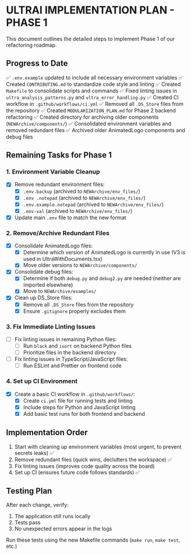 # ULTRAI IMPLEMENTATION PLAN - PHASE 1

This document outlines the detailed steps to implement Phase 1 of our refactoring roadmap.

## Progress to Date

✅ `.env.example` updated to include all necessary environment variables
✅ Created `CONTRIBUTING.md` to standardize code style and linting
✅ Created `Makefile` to consolidate scripts and commands
✅ Fixed linting issues in `ultra_analysis_patterns.py` and `ultra_error_handling.py`
✅ Created CI workflow in `.github/workflows/ci.yml`
✅ Removed all `.DS_Store` files from the repository
✅ Created `MODULARIZATION_PLAN.md` for Phase 2 backend refactoring
✅ Created directory for archiving older components (`NEWArchive/components/`)
✅ Consolidated environment variables and removed redundant files
✅ Archived older AnimatedLogo components and debug files

## Remaining Tasks for Phase 1

### 1. Environment Variable Cleanup

- [x] Remove redundant environment files:
  - [x] `.env.backup` (archived to `NEWArchive/env_files/`)
  - [x] `.env .notepad` (archived to `NEWArchive/env_files/`)
  - [x] `.env.example.notepad` (archived to `NEWArchive/env_files/`)
  - [x] `.env-val` (archived to `NEWArchive/env_files/`)

- [x] Update main `.env` file to match the new format

### 2. Remove/Archive Redundant Files

- [x] Consolidate AnimatedLogo files:
  - [x] Determine which version of AnimatedLogo is currently in use (V3 is used in UltraWithDocuments.tsx)
  - [x] Move older versions to `NEWArchive/components/`

- [x] Consolidate debug files:
  - [x] Determine if both `debug.py` and `debug2.py` are needed (neither are imported elsewhere)
  - [x] Move to `NEWArchive/examples/`

- [x] Clean up DS_Store files:
  - [x] Remove all `.DS_Store` files from the repository
  - [x] Ensure `.gitignore` properly excludes them

### 3. Fix Immediate Linting Issues

- [ ] Fix linting issues in remaining Python files:
  - [ ] Run `black` and `isort` on backend Python files
  - [ ] Prioritize files in the backend directory

- [ ] Fix linting issues in TypeScript/JavaScript files:
  - [ ] Run ESLint and Prettier on frontend code

### 4. Set up CI Environment

- [x] Create a basic CI workflow in `.github/workflows/`:
  - [x] Create `ci.yml` file for running tests and linting
  - [x] Include steps for Python and JavaScript linting
  - [x] Add basic test runs for both frontend and backend

## Implementation Order

1. Start with cleaning up environment variables (most urgent, to prevent secrets leaks) ✅
2. Remove redundant files (quick wins, declutters the workspace) ✅
3. Fix linting issues (improves code quality across the board)
4. Set up CI (ensures future code follows standards) ✅

## Testing Plan

After each change, verify:

1. The application still runs locally
2. Tests pass
3. No unexpected errors appear in the logs

Run these tests using the new Makefile commands (`make run`, `make test`, etc.)
